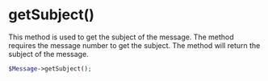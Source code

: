 # getSubject()
This method is used to get the subject of the message. The method requires the message number to get the subject. The method will return the subject of the message.

```php
$Message->getSubject();
```
